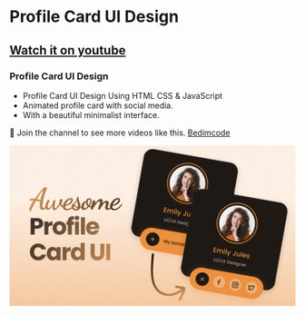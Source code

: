 # Profile Card UI Design
## [Watch it on youtube](https://youtu.be/M_eF5oUzilg)
### Profile Card UI Design

- Profile Card UI Design Using HTML CSS & JavaScript
- Animated profile card with social media.
- With a beautiful minimalist interface.

💙 Join the channel to see more videos like this. [Bedimcode](https://www.youtube.com/c/Bedimcode)

![preview img](/preview.png)
